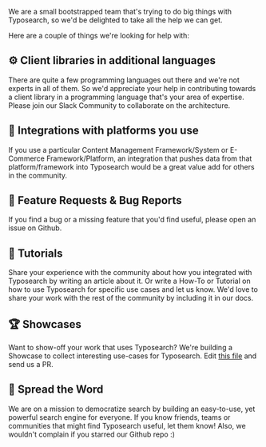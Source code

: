 We are a small bootstrapped team that's trying to do big things with Typosearch, so we'd be delighted to take all the help we can get.

Here are a couple of things we're looking for help with:

## ⚙️ Client libraries in additional languages

There are quite a few programming languages out there and we're not experts in all of them. So we'd appreciate your help in contributing towards a client library in a programming language that's your area of expertise. Please join our Slack Community to collaborate on the architecture. 

## 🚉 Integrations with platforms you use

If you use a particular Content Management Framework/System or E-Commerce Framework/Platform, an integration that pushes data from that platform/framework into Typosearch would be a great value add for others in the community. 

## 🐛 Feature Requests & Bug Reports

If you find a bug or a missing feature that you'd find useful, please open an issue on Github. 

## 📖 Tutorials

Share your experience with the community about how you integrated with Typosearch by writing an article about it. Or write a How-To or Tutorial on how to use Typosearch for specific use cases and let us know. We'd love to share your work with the rest of the community by including it in our docs.

## 🏆 Showcases

Want to show-off your work that uses Typosearch? We're building a Showcase to collect interesting use-cases for Typosearch. Edit [this file](https://github.com/typosearch/typosearch/blob/master/SHOWCASE.md) and send us a PR.

## 🌟 Spread the Word

We are on a mission to democratize search by building an easy-to-use, yet powerful search engine for everyone. If you know friends, teams or communities that might find Typosearch useful, let them know! Also, we wouldn't complain if you starred our Github repo :) 
